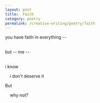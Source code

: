 ```yaml
---
layout: post
title:  Faith
category: poetry
permalink: /creative-writing/poetry/faith
---
```


you have faith in everything --

<br />
but -- me --
<br /><br />

i know

&nbsp;&nbsp;&nbsp;&nbsp;i don't deserve it

But

&nbsp;&nbsp;&nbsp;&nbsp;why not?